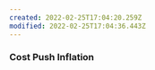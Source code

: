 ```yaml
---
created: 2022-02-25T17:04:20.259Z
modified: 2022-02-25T17:04:36.443Z
---
```

### Cost Push Inflation
